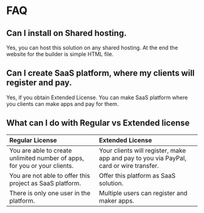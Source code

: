 # FAQ

## Can I install on Shared hosting.

Yes, you can host this solution on any shared hosting. At the end the website for the builder is simple HTML file.

## Can I create SaaS platform, where my clients will register and pay.

Yes, if you obtain Extended License. You can make SaaS platform where you clients can make apps and pay for them.

## What can I do with Regular vs Extended license

| Regular License | Extended License |
| :--- | :--- |
| You are able to create unlimited number of apps, for you or your clients. | Your clients will register, make app and pay to you via PayPal, card or wire transfer. |
| You are not able to offer this project as SaaS platform. | Offer this platform as SaaS solution. |
| There is only one user in the platform. | Multiple users can register and maker apps. |




